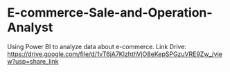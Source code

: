 # E-commerce-Sale-and-Operation-Analyst
Using Power BI to analyze data about e-commerce.
Link Drive: https://drive.google.com/file/d/1vT6jA7KlzhthVjO8eKepSPGzuVRE9Zw_/view?usp=share_link


